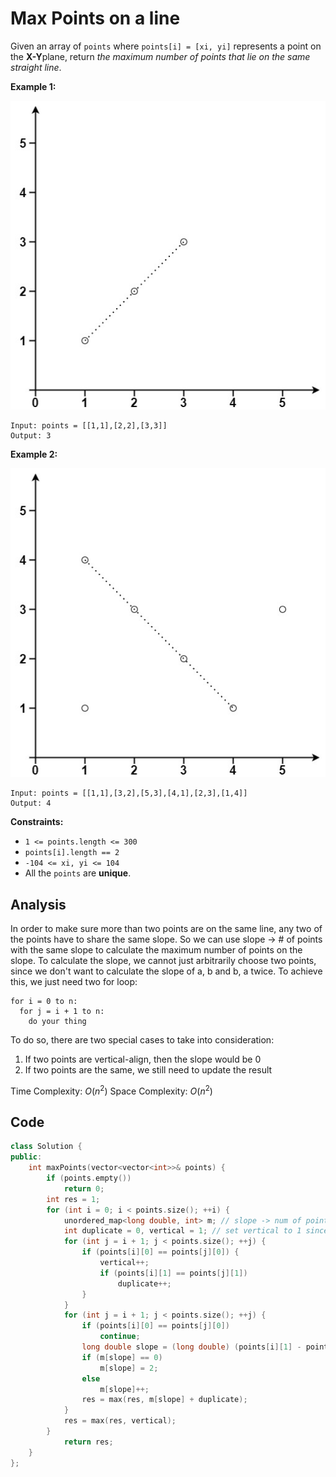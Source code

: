 # Max Points on a line

Given an array of `points` where `points[i] = [xi, yi]` represents a point on the **X-Y**plane, return *the maximum number of points that lie on the same straight line*.

 

**Example 1:**

![img](resources/149a.jpg)

```
Input: points = [[1,1],[2,2],[3,3]]
Output: 3
```

**Example 2:**

![img](resources/149b.jpg)

```
Input: points = [[1,1],[3,2],[5,3],[4,1],[2,3],[1,4]]
Output: 4
```

 

**Constraints:**

- `1 <= points.length <= 300`
- `points[i].length == 2`
- `-104 <= xi, yi <= 104`
- All the `points` are **unique**.

## Analysis

In order to make sure more than two points are on the same line, any two of the points have to share the same slope. So we can use slope -> # of points with the same slope to calculate the maximum number of points on the slope. To calculate the slope, we cannot just arbitrarily choose two points, since we don't want to calculate the slope of a, b and b, a twice. To achieve this, we just need two for loop: 
```
for i = 0 to n:
  for j = i + 1 to n:
    do your thing
```


To do so, there are two special cases to take into consideration:
1. If two points are vertical-align, then the slope would be 0
2. If two points are the same, we still need to update the result

Time Complexity: $O(n^2)$
Space Complexity: $O(n^2)$

## Code

```c++
class Solution {
public:
    int maxPoints(vector<vector<int>>& points) {
        if (points.empty())
            return 0;
        int res = 1;
        for (int i = 0; i < points.size(); ++i) {
            unordered_map<long double, int> m; // slope -> num of points
            int duplicate = 0, vertical = 1; // set vertical to 1 since itself also counts as one
            for (int j = i + 1; j < points.size(); ++j) {
                if (points[i][0] == points[j][0]) {
                    vertical++;
                    if (points[i][1] == points[j][1])
                        duplicate++;
                }
            }
            for (int j = i + 1; j < points.size(); ++j) {
                if (points[i][0] == points[j][0])
                    continue;
                long double slope = (long double) (points[i][1] - points[j][1]) / (points[i][0] - points[j][0]);
                if (m[slope] == 0)
                    m[slope] = 2;
                else
                    m[slope]++;
                res = max(res, m[slope] + duplicate);
            }
            res = max(res, vertical);
        }
            return res;
    }
};
```